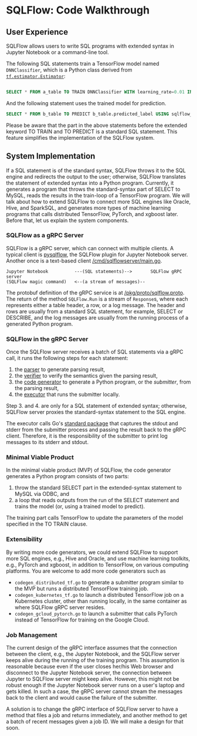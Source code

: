 # SQLFlow: Code Walkthrough

## User Experience

SQLFlow allows users to write SQL programs with extended syntax in Jupyter Notebook or a command-line tool.

The following SQL statements train a TensorFlow model named `DNNClassifier`, which is a Python class derived from [`tf.estimator.Estimator`](https://www.tensorflow.org/api_docs/python/tf/estimator/Estimator):

```sql

SELECT * FROM a_table TO TRAIN DNNClassifier WITH learning_rate=0.01 INTO sqlflow_models.my_model;
```

And the following statement uses the trained model for prediction.

```sql
SELECT * FROM b_table TO PREDICT b_table.predicted_label USING sqlflow_models.my_model;
```

Please be aware that the part in the above statements before the extended keyword TO TRAIN and TO PREDICT is a standard SQL statement. This feature simplifies the implementation of the SQLFlow system.

## System Implementation

If a SQL statement is of the standard syntax, SQLFlow throws it to the SQL engine and redirects the output to the user; otherwise, SQLFlow translates the statement of extended syntax into a Python program.  Currently, it generates a program that throws the standard-syntax part of SELECT to MySQL, reads the results in the train-loop of a TensorFlow program.  We will talk about how to extend SQLFlow to connect more SQL engines like Oracle, Hive, and SparkSQL, and generates more types of machine learning programs that calls distributed TensorFlow, PyTorch, and xgboost later. Before that, let us explain the system components.

### SQLFlow as a gRPC Server

SQLFlow is a gRPC server, which can connect with multiple clients.  A typical client is [pysqlflow](https://github.com/sql-machine-learning/pysqlflow), the SQLFlow plugin for Jupyter Notebook server.  Another once is a text-based client [/cmd/sqlflowserver/main.go](https://github.com/sql-machine-learning/sqlflow/tree/develop/cmd/sqlflowserver/main.go).

```
Jupyter Notebook          ---(SQL statements)-->       SQLFlow gRPC server
(SQLFlow magic command)   <--(a stream of messages)--
```

The protobuf definition of the gRPC service is at [/pkg/proto/sqlflow.proto](https://github.com/sql-machine-learning/sqlflow/tree/develop/pkg/proto/sqlflow.proto).  The return of the method `SQLFlow.Run` is a stream of `Response`s, where each represents either a table header, a row, or a log message.  The header and rows are usually from a standard SQL statement, for example, SELECT or DESCRIBE, and the log messages are usually from the running process of a generated Python program.

### SQLFlow in the gRPC Server

Once the SQLFlow server receives a batch of SQL statements via a gRPC call, it runs the following steps for each statement:

1. the [parser](https://github.com/sql-machine-learning/sqlflow/tree/develop/go/parser/extended_syntax_parser.y) to generate parsing result,
2. the [verifier](https://github.com/sql-machine-learning/sqlflow/tree/develop/go/verifier/verifier.go) to verify the semantics given the parsing result,
3. the [code generator](https://github.com/sql-machine-learning/sqlflow/tree/develop/go/codegen) to generate a Python program, or the *submitter*, from the parsing result,
4. the [executor](https://github.com/sql-machine-learning/sqlflow/tree/develop/go/sql/executor_ir.go) that runs the submitter locally.

Step 3. and 4. are only for a SQL statement of extended syntax; otherwise, SQLFlow server proxies the standard-syntax statement to the SQL engine.

The executor calls Go's [standard package](https://godoc.org/os/exec) that captures the stdout and stderr from the submitter process and passing the result back to the gRPC client.  Therefore, it is the responsibility of the submitter to print log messages to its stderr and stdout.

### Minimal Viable Product

In the minimal viable product (MVP) of SQLFlow, the code generator generates a Python program consists of two parts:

1. throw the standard SELECT part in the extended-syntax statement to MySQL via ODBC, and
1. a loop that reads outputs from the run of the SELECT statement and trains the model (or, using a trained model to predict).

The training part calls TensorFlow to update the parameters of the model specified in the TO TRAIN clause.

### Extensibility

By writing more code generators, we could extend SQLFlow to support more SQL engines, e.g., Hive and Oracle, and use machine learning toolkits, e.g., PyTorch and xgboost, in addition to TensorFlow, on various computing platforms.  You are welcome to add more code generators such as

- `codegen_distributed_tf.go` to generate a submitter program similar to the MVP but runs a distributed TensorFlow training job.
- `codegen_kubernetes_tf.go` to launch a distributed TensorFlow job on a Kubernetes cluster, other than running locally, in the same container as where SQLFlow gRPC server resides.
- `codegen_gcloud_pytorch.go` to launch a submitter that calls PyTorch instead of TensorFlow for training on the Google Cloud.

### Job Management

The current design of the gRPC interface assumes that the connection between the client, e.g., the Jupyter Notebook, and the SQLFlow server keeps alive during the running of the training program.  This assumption is reasonable because even if the user closes her/his Web browser and disconnect to the Jupyter Notebook server, the connection between Jupyter to SQLFlow server might keep alive.  However, this might not be robust enough if the Jupyter Notebook server runs on a user's laptop and gets killed.  In such a case, the gRPC server cannot stream the messages back to the client and would cause the failure of the submitter.

A solution is to change the gRPC interface of SQLFlow server to have a method that files a job and returns immediately, and another method to get a batch of recent messages given a job ID.  We will make a design for that soon.
